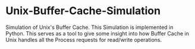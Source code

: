 # Unix-Buffer-Cache-Simulation
  Simulation of Unix's Buffer Cache.  This Simulation is implemented in Python. This serves as a tool to give some insight into how Buffer Cache in Unix handles all the Process requests for read/write operations.
